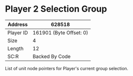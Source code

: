 #  Player 2 Selection Group
Address   | 628518
----------|-------------
Player ID | 161901 (Byte Offset: 0)
Size 	  | 4
Length 	  | 12
SC:R      | Backed By Code

List of unit node pointers for Player's current group selection.
